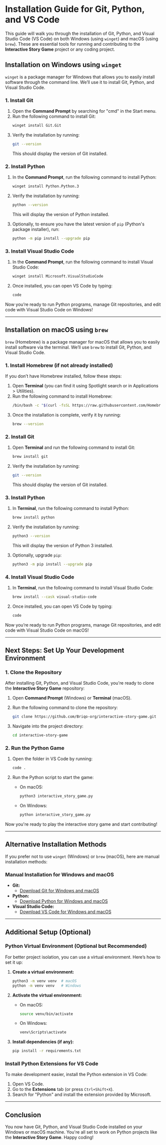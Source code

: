 # Installation Guide for Git, Python, and VS Code

This guide will walk you through the installation of Git, Python, and Visual Studio Code (VS Code) on both Windows (using `winget`) and macOS (using `brew`). These are essential tools for running and contributing to the **Interactive Story Game** project or any coding project.

## Installation on Windows using `winget`

`winget` is a package manager for Windows that allows you to easily install software through the command line. We’ll use it to install Git, Python, and Visual Studio Code.

### 1. Install Git

1. Open the **Command Prompt** by searching for "cmd" in the Start menu.
2. Run the following command to install Git:
   ```bash
   winget install Git.Git
   ```
3. Verify the installation by running:
   ```bash
   git --version
   ```
   This should display the version of Git installed.

### 2. Install Python

1. In the **Command Prompt**, run the following command to install Python:
   ```bash
   winget install Python.Python.3
   ```
2. Verify the installation by running:
   ```bash
   python --version
   ```
   This will display the version of Python installed.

3. Optionally, to ensure you have the latest version of `pip` (Python's package installer), run:
   ```bash
   python -m pip install --upgrade pip
   ```

### 3. Install Visual Studio Code

1. In the **Command Prompt**, run the following command to install Visual Studio Code:
   ```bash
   winget install Microsoft.VisualStudioCode
   ```
2. Once installed, you can open VS Code by typing:
   ```bash
   code
   ```

Now you’re ready to run Python programs, manage Git repositories, and edit code with Visual Studio Code on Windows!

---

## Installation on macOS using `brew`

`brew` (Homebrew) is a package manager for macOS that allows you to easily install software via the terminal. We’ll use `brew` to install Git, Python, and Visual Studio Code.

### 1. Install Homebrew (if not already installed)

If you don’t have Homebrew installed, follow these steps:

1. Open **Terminal** (you can find it using Spotlight search or in Applications > Utilities).
2. Run the following command to install Homebrew:
   ```bash
   /bin/bash -c "$(curl -fsSL https://raw.githubusercontent.com/Homebrew/install/HEAD/install.sh)"
   ```
3. Once the installation is complete, verify it by running:
   ```bash
   brew --version
   ```

### 2. Install Git

1. Open **Terminal** and run the following command to install Git:
   ```bash
   brew install git
   ```
2. Verify the installation by running:
   ```bash
   git --version
   ```
   This should display the version of Git installed.

### 3. Install Python

1. In **Terminal**, run the following command to install Python:
   ```bash
   brew install python
   ```
2. Verify the installation by running:
   ```bash
   python3 --version
   ```
   This will display the version of Python 3 installed.

3. Optionally, upgrade `pip`:
   ```bash
   python3 -m pip install --upgrade pip
   ```

### 4. Install Visual Studio Code

1. In **Terminal**, run the following command to install Visual Studio Code:
   ```bash
   brew install --cask visual-studio-code
   ```
2. Once installed, you can open VS Code by typing:
   ```bash
   code
   ```

Now you’re ready to run Python programs, manage Git repositories, and edit code with Visual Studio Code on macOS!

---

## Next Steps: Set Up Your Development Environment

### 1. Clone the Repository

After installing Git, Python, and Visual Studio Code, you're ready to clone the **Interactive Story Game** repository:

1. Open **Command Prompt** (Windows) or **Terminal** (macOS).
2. Run the following command to clone the repository:
   ```bash
   git clone https://github.com/Briqo-org/interactive-story-game.git
   ```

3. Navigate into the project directory:
   ```bash
   cd interactive-story-game
   ```

### 2. Run the Python Game

1. Open the folder in VS Code by running:
   ```bash
   code .
   ```

2. Run the Python script to start the game:
   - On macOS:
     ```bash
     python3 interactive_story_game.py
     ```
   - On Windows:
     ```bash
     python interactive_story_game.py
     ```

Now you're ready to play the interactive story game and start contributing!

---

## Alternative Installation Methods

If you prefer not to use `winget` (Windows) or `brew` (macOS), here are manual installation methods:

### Manual Installation for Windows and macOS

- **Git:**
  - [Download Git for Windows and macOS](https://git-scm.com/)
- **Python:**
  - [Download Python for Windows and macOS](https://www.python.org/downloads/)
- **Visual Studio Code:**
  - [Download VS Code for Windows and macOS](https://code.visualstudio.com/Download)

---

## Additional Setup (Optional)

### Python Virtual Environment (Optional but Recommended)

For better project isolation, you can use a virtual environment. Here’s how to set it up:

1. **Create a virtual environment:**
   ```bash
   python3 -m venv venv  # macOS
   python -m venv venv   # Windows
   ```

2. **Activate the virtual environment:**
   - On macOS:
     ```bash
     source venv/bin/activate
     ```
   - On Windows:
     ```bash
     venv\Scripts\activate
     ```

3. **Install dependencies (if any):**
   ```bash
   pip install -r requirements.txt
   ```

### Install Python Extensions for VS Code

To make development easier, install the Python extension in VS Code:

1. Open VS Code.
2. Go to the **Extensions** tab (or press `Ctrl+Shift+X`).
3. Search for "Python" and install the extension provided by Microsoft.

---

## Conclusion

You now have Git, Python, and Visual Studio Code installed on your Windows or macOS machine. You're all set to work on Python projects like the **Interactive Story Game**. Happy coding!
```
